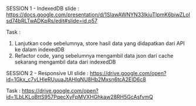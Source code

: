 SESSION 1 - IndexedDB
slide : https://docs.google.com/presentation/d/1SIawAWNYN33lkiuTIpmK6biwZLolsd74bRLTwADKpRs/edit#slide=id.p57

Task : 
1. Lanjutkan code sebelumnya, store hasil data yang didapatkan dari API ke dalam indexedDB 
2. Refactor code, yang sebelumnya mengambil data json dari cache sekarang mengambil data dari indexedDB 


SESSION 2 - Responsive UI
slide : https://drive.google.com/open?id=1Gkx_c7vLHleRUuuaJtAHIqNU8Hb2Mxsn6tcA2EID6c8

Task : https://drive.google.com/open?id=1LbLKLoBttS957PqecXyFpMVXHGhkaw28RH5GcAsfvmQ
